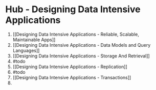 # Hub - Designing Data Intensive Applications

1. [[Designing Data Intensive Applications - Reliable, Scalable, Maintainable Apps]]
2. [[Designing Data Intensive Applications - Data Models and Query Languages]]
3. [[Designing Data Intensive Applications - Storage And Retrieval]]
4. #todo 
5. [[Designing Data Intensive Applications - Replication]]
6. #todo 
7. [[Designing Data Intensive Applications - Transactions]]
8. 